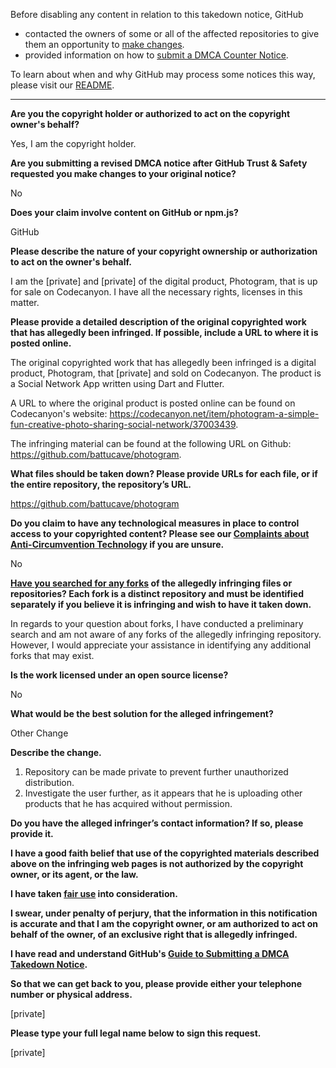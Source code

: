 Before disabling any content in relation to this takedown notice, GitHub
- contacted the owners of some or all of the affected repositories to give them an opportunity to [make changes](https://docs.github.com/en/github/site-policy/dmca-takedown-policy#a-how-does-this-actually-work).
- provided information on how to [submit a DMCA Counter Notice](https://docs.github.com/en/articles/guide-to-submitting-a-dmca-counter-notice).

To learn about when and why GitHub may process some notices this way, please visit our [README](https://github.com/github/dmca/blob/master/README.md#anatomy-of-a-takedown-notice).

---

**Are you the copyright holder or authorized to act on the copyright owner's behalf?**

Yes, I am the copyright holder.

**Are you submitting a revised DMCA notice after GitHub Trust & Safety requested you make changes to your original notice?**

No

**Does your claim involve content on GitHub or npm.js?**

GitHub

**Please describe the nature of your copyright ownership or authorization to act on the owner's behalf.**

I am the [private] and [private] of the digital product, Photogram, that is up for sale on Codecanyon. I have all the necessary rights, licenses in this matter.

**Please provide a detailed description of the original copyrighted work that has allegedly been infringed. If possible, include a URL to where it is posted online.**

The original copyrighted work that has allegedly been infringed is a digital product, Photogram, that [private] and sold on Codecanyon. The product is a Social Network App written using Dart and Flutter.

A URL to where the original product is posted online can be found on Codecanyon's website: https://codecanyon.net/item/photogram-a-simple-fun-creative-photo-sharing-social-network/37003439.

The infringing material can be found at the following URL on Github: https://github.com/battucave/photogram.

**What files should be taken down? Please provide URLs for each file, or if the entire repository, the repository’s URL.**

https://github.com/battucave/photogram

**Do you claim to have any technological measures in place to control access to your copyrighted content? Please see our <a href="https://docs.github.com/articles/guide-to-submitting-a-dmca-takedown-notice#complaints-about-anti-circumvention-technology">Complaints about Anti-Circumvention Technology</a> if you are unsure.**

No

**<a href="https://docs.github.com/articles/dmca-takedown-policy#b-what-about-forks-or-whats-a-fork">Have you searched for any forks</a> of the allegedly infringing files or repositories? Each fork is a distinct repository and must be identified separately if you believe it is infringing and wish to have it taken down.**

In regards to your question about forks, I have conducted a preliminary search and am not aware of any forks of the allegedly infringing repository. However, I would appreciate your assistance in identifying any additional forks that may exist.

**Is the work licensed under an open source license?**

No

**What would be the best solution for the alleged infringement?**

Other Change

**Describe the change.**

1. Repository can be made private to prevent further unauthorized distribution.  
2. Investigate the user further, as it appears that he is uploading other products that he has acquired without permission.

**Do you have the alleged infringer’s contact information? If so, please provide it.**

**I have a good faith belief that use of the copyrighted materials described above on the infringing web pages is not authorized by the copyright owner, or its agent, or the law.**

**I have taken <a href="https://www.lumendatabase.org/topics/22">fair use</a> into consideration.**

**I swear, under penalty of perjury, that the information in this notification is accurate and that I am the copyright owner, or am authorized to act on behalf of the owner, of an exclusive right that is allegedly infringed.**

**I have read and understand GitHub's <a href="https://docs.github.com/articles/guide-to-submitting-a-dmca-takedown-notice/">Guide to Submitting a DMCA Takedown Notice</a>.**

**So that we can get back to you, please provide either your telephone number or physical address.**

[private]

**Please type your full legal name below to sign this request.**

[private]
